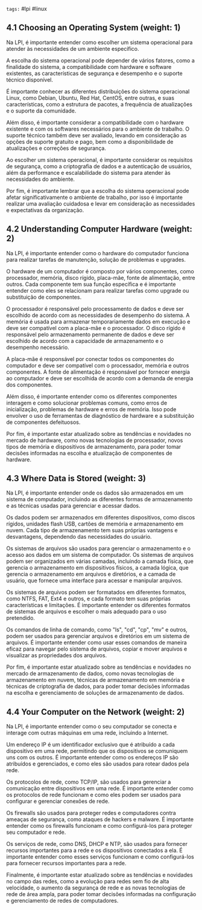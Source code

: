 `tags:` #lpi #linux 

## 4.1 Choosing an Operating System (weight: 1)

Na LPI, é importante entender como escolher um sistema operacional para atender às necessidades de um ambiente específico.

A escolha do sistema operacional pode depender de vários fatores, como a finalidade do sistema, a compatibilidade com hardware e software existentes, as características de segurança e desempenho e o suporte técnico disponível.

É importante conhecer as diferentes distribuições do sistema operacional Linux, como Debian, Ubuntu, Red Hat, CentOS, entre outras, e suas características, como a estrutura de pacotes, a frequência de atualizações e o suporte da comunidade.

Além disso, é importante considerar a compatibilidade com o hardware existente e com os softwares necessários para o ambiente de trabalho. O suporte técnico também deve ser avaliado, levando em consideração as opções de suporte gratuito e pago, bem como a disponibilidade de atualizações e correções de segurança.

Ao escolher um sistema operacional, é importante considerar os requisitos de segurança, como a criptografia de dados e a autenticação de usuários, além da performance e escalabilidade do sistema para atender às necessidades do ambiente.

Por fim, é importante lembrar que a escolha do sistema operacional pode afetar significativamente o ambiente de trabalho, por isso é importante realizar uma avaliação cuidadosa e levar em consideração as necessidades e expectativas da organização.


## 4.2 Understanding Computer Hardware (weight: 2)

Na LPI, é importante entender como o hardware do computador funciona para realizar tarefas de manutenção, solução de problemas e upgrades.

O hardware de um computador é composto por vários componentes, como processador, memória, disco rígido, placa-mãe, fonte de alimentação, entre outros. Cada componente tem sua função específica e é importante entender como eles se relacionam para realizar tarefas como upgrade ou substituição de componentes.

O processador é responsável pelo processamento de dados e deve ser escolhido de acordo com as necessidades de desempenho do sistema. A memória é usada para armazenar temporariamente dados em execução e deve ser compatível com a placa-mãe e o processador. O disco rígido é responsável pelo armazenamento permanente de dados e deve ser escolhido de acordo com a capacidade de armazenamento e o desempenho necessário.

A placa-mãe é responsável por conectar todos os componentes do computador e deve ser compatível com o processador, memória e outros componentes. A fonte de alimentação é responsável por fornecer energia ao computador e deve ser escolhida de acordo com a demanda de energia dos componentes.

Além disso, é importante entender como os diferentes componentes interagem e como solucionar problemas comuns, como erros de inicialização, problemas de hardware e erros de memória. Isso pode envolver o uso de ferramentas de diagnóstico de hardware e a substituição de componentes defeituosos.

Por fim, é importante estar atualizado sobre as tendências e novidades no mercado de hardware, como novas tecnologias de processador, novos tipos de memória e dispositivos de armazenamento, para poder tomar decisões informadas na escolha e atualização de componentes de hardware.


## 4.3 Where Data is Stored (weight: 3)

Na LPI, é importante entender onde os dados são armazenados em um sistema de computador, incluindo as diferentes formas de armazenamento e as técnicas usadas para gerenciar e acessar dados.

Os dados podem ser armazenados em diferentes dispositivos, como discos rígidos, unidades flash USB, cartões de memória e armazenamento em nuvem. Cada tipo de armazenamento tem suas próprias vantagens e desvantagens, dependendo das necessidades do usuário.

Os sistemas de arquivos são usados para gerenciar o armazenamento e o acesso aos dados em um sistema de computador. Os sistemas de arquivos podem ser organizados em várias camadas, incluindo a camada física, que gerencia o armazenamento em dispositivos físicos, a camada lógica, que gerencia o armazenamento em arquivos e diretórios, e a camada de usuário, que fornece uma interface para acessar e manipular arquivos.

Os sistemas de arquivos podem ser formatados em diferentes formatos, como NTFS, FAT, Ext4 e outros, e cada formato tem suas próprias características e limitações. É importante entender os diferentes formatos de sistemas de arquivos e escolher o mais adequado para o uso pretendido.

Os comandos de linha de comando, como "ls", "cd", "cp", "mv" e outros, podem ser usados para gerenciar arquivos e diretórios em um sistema de arquivos. É importante entender como usar esses comandos de maneira eficaz para navegar pelo sistema de arquivos, copiar e mover arquivos e visualizar as propriedades dos arquivos.

Por fim, é importante estar atualizado sobre as tendências e novidades no mercado de armazenamento de dados, como novas tecnologias de armazenamento em nuvem, técnicas de armazenamento em memória e técnicas de criptografia de dados, para poder tomar decisões informadas na escolha e gerenciamento de soluções de armazenamento de dados.


## 4.4 Your Computer on the Network (weight: 2)

Na LPI, é importante entender como o seu computador se conecta e interage com outras máquinas em uma rede, incluindo a Internet.

Um endereço IP é um identificador exclusivo que é atribuído a cada dispositivo em uma rede, permitindo que os dispositivos se comuniquem uns com os outros. É importante entender como os endereços IP são atribuídos e gerenciados, e como eles são usados para rotear dados pela rede.

Os protocolos de rede, como TCP/IP, são usados para gerenciar a comunicação entre dispositivos em uma rede. É importante entender como os protocolos de rede funcionam e como eles podem ser usados para configurar e gerenciar conexões de rede.

Os firewalls são usados para proteger redes e computadores contra ameaças de segurança, como ataques de hackers e malware. É importante entender como os firewalls funcionam e como configurá-los para proteger seu computador e rede.

Os serviços de rede, como DNS, DHCP e NTP, são usados para fornecer recursos importantes para a rede e os dispositivos conectados a ela. É importante entender como esses serviços funcionam e como configurá-los para fornecer recursos importantes para a rede.

Finalmente, é importante estar atualizado sobre as tendências e novidades no campo das redes, como a evolução para redes sem fio de alta velocidade, o aumento da segurança de rede e as novas tecnologias de rede de área ampla, para poder tomar decisões informadas na configuração e gerenciamento de redes de computadores.